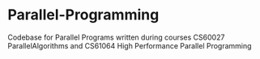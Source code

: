 # Parallel-Programming
Codebase for Parallel Programs written during courses CS60027 ParallelAlgorithms and CS61064 High Performance Parallel Programming
